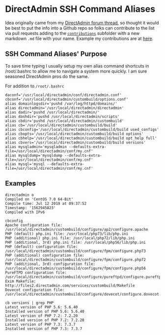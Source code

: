 # DirectAdmin SSH Command Aliases

Idea originally came from my [DirectAdmin forum thread](https://forum.directadmin.com/showthread.php?t=58333), so thought it would be best to put the info into a Github repo so folks can contribute to the list via pull requests adding to the [`contributions`](https://github.com/centminmod/directadmin-aliases/tree/master/contributions) subfolder with a new markdown `.md` file with your name. Example my contributions are at [here](https://github.com/centminmod/directadmin-aliases/blob/master/contributions/george.liu.md).

## SSH Command Aliases' Purpose

To save time typing I usually setup my own alias command shortcuts in /root/.bashrc to allow me to navigate a system more quickly. I am sure seasoned DirectAdmin pros do the same.

For addition to `/root/.bashrc`

```
daconf='/usr/local/directadmin/conf/directadmin.conf'
cbconf='/usr/local/directadmin/custombuild/options.conf'
alias domainlogsdir='pushd /var/log/httpd/domains/'
alias directadmin='/usr/local/directadmin/directadmin'
alias dadir='pushd /usr/local/directadmin/'
alias dashdir='pushd /usr/local/directadmin/scripts'
alias cbdir='pushd /usr/local/directadmin/custombuild'
alias cb='/usr/local/directadmin/custombuild/build'
alias cbconfig='/usr/local/directadmin/custombuild/build used_configs'
alias cbopts='/usr/local/directadmin/custombuild/build options'
alias cbhelp='/usr/local/directadmin/custombuild/build opt_help full'
alias cbvers='/usr/local/directadmin/custombuild/build versions'
alias mysqladmin='mysqladmin --defaults-extra-file=/usr/local/directadmin/conf/my.cnf'
alias mysqldump='mysqldump --defaults-extra-file=/usr/local/directadmin/conf/my.cnf'
alias mysql='mysql --defaults-extra-file=/usr/local/directadmin/conf/my.cnf'
```

## Examples

```
directadmin o
Compiled on 'CentOS 7.0 64-Bit'
Compile time: Jul 12 2019 at 09:37:52
Timestamp: '1562945823'
Compiled with IPv6
```

```
cbconfig
Apache configuration file: /usr/local/directadmin/custombuild/configure/ap2/configure.apache
PHP (default) php.ini file: /usr/local/php73/lib/php.ini
PHP (additional) php.ini file: /usr/local/php72/lib/php.ini
PHP (additional, 3rd) php.ini file: /usr/local/php56/lib/php.ini
PHP (default) configuration file: /usr/local/directadmin/custombuild/configure/fpm/configure.php73
PHP (additional) configuration file: /usr/local/directadmin/custombuild/configure/fpm/configure.php72
PHP (additional, 3rd) configuration file: /usr/local/directadmin/custombuild/configure/fpm/configure.php56
PureFTPD configuration file: /usr/local/directadmin/custombuild/configure/pureftpd/configure.pureftpd
Exim Makefile: http://files2.directadmin.com/services/custombuild/Makefile
Dovecot configuration file: /usr/local/directadmin/custombuild/configure/dovecot/configure.dovecot
```

```
cb versions | grep PHP
Latest version of PHP 5.6: 5.6.40
Installed version of PHP 5.6: 5.6.40
Latest version of PHP 7.2: 7.2.20
Installed version of PHP 7.2: 7.2.20
Latest version of PHP 7.3: 7.3.7
Installed version of PHP 7.3: 7.3.7
```
